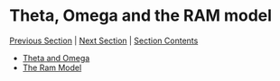 # Theta, Omega and the RAM model <!-- omit in toc -->

[Previous Section][prev] | [Next Section][next] | [Section Contents][index]

[prev]: ../02onotation/index
[next]: ../04searches/index
[index]: ../index

- [Theta and Omega](./01thetaomega)
- [The Ram Model](./02ram-model)